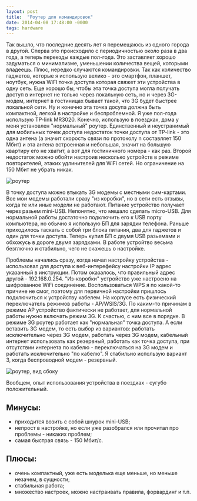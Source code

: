 ```yaml
---
layout: post
title:  "Роутер для командировок"
date: 2014-04-08 17:48:00 -0000
tags: hardware
---
```


Так вышло, что последние десять лет я перемещаюсь из одного города в другой. Сперва это происходило с периодичностью около раза в два года, а теперь переезды каждые  пол-года. Это заставляет хорошо задуматься о минимализме, уменьшении количества вещей, которыми владеешь. Плюс, нередко случаются командировки. Так как количество гаджетов, которые я использую велико - это смартфон, планшет, ноутбук, нужна WiFI точка доступа которая свяжет эти устройства в одну сеть. Еще хорошо бы, чтобы эта точка доступа могла получать доступ в интернет не только через локальную сеть, но и через 3G-модем, интернет в гостиницах бывает такой, что 3G будет быстрее локальной сети. Ну и конечно эта точка досупа должна быть компактной, легкой в настройке и беспроблемной. Я уже пол-года использую TP-link MR3020. Конечно, использую в поездках, дома у меня установлен "нормальный" роутер. Единственный и неустранимый для мобильных точек доступа недостаток точки доступа от TP-link - это одна антена (а значит скорость связи по протоколу n составляет 150 Мбит) и эта антена встроенная и небольшая, значит на большую квартиру его не хватит, а вот для гостиничного номера - как раз. Второй недостаток можно обойти настроив несколько устройств в режиме повторителей, этаких удлинителей для WiFi сетей. Но ограничение на 150 Мбит не убрать никак.

![роутер](https://res.cloudinary.com/dlqc5rp9l/image/upload/v1596445337/blog/router-front_xybuzr.jpg)

В точку доступа можно втыкать 3G модемы с местными сим-картами. Все мои модемы работали сразу "из коробки", но в сети есть отзывы, когда те или иные модели не работают. Питание устройство получает через разьем mini-USB. Непонятно, что мешало сделать micro-USB. Для нормальной работы достаточно подключить его к USB порту компьютера, но обычно я использую БП для зарядки телефона. Раньше приходилось таскать с собой три блока питания, два для гаджетов и один для точки доступа. Теперь купил БП с двумя USB разьемами и обхожусь в дороге двумя зарядками. В работе устройтво весьма безглючно и стабильно, чего не скажешь о настройке.

Проблемы начались сразу, когда начал настройку устройства - использовал для доступа к веб-интерефейсу настройки IP адрес указанный в инструкции. Потом оказалось, что правильный адрес другой - 192.168.0.254. "Из-коробки" устройство уже настроено на шифрованное WiFi соединение. Воспользоваться WPS я по какой-то причине не смог, поэтому для первичной настройки пришлось подключиться к устройству кабелем. На корпусе есть физический переключатель режимов работы - AP/WSIS/3G. По каким-то причинам в режиме AP устройство фактически не работает, для нормальной работы нужно включать режим 3G. К счастью, с ним все в порядке. В режиме 3G роутер работает как "нормальная" точка доступа. А если вставить 3G модем, то есть выбор из вариантов: работать исключительно через 3G модем, работать через 3G модем, кабельный интернет использовать как резервный, работать как точка доступа, при отсутствии интернета по кабелю - переключаться на 3G модем и работать исключительно "по кабелю". Я стабильно использую вариант 3, когда беспроводной модем - резервный. 

![роутер, вид сбоку](https://res.cloudinary.com/dlqc5rp9l/image/upload/v1596445337/blog/router-sideview_qkczdm.jpg)

Вообщем, опыт использования устройства в поездках - сугубо положительный.

## Минусы:

- приходится возить с собой шнурок mini-USB;
- непрост в настройке, но если уже разобрался или прочитал про проблемы - никаких проблем;
- самая быстрая связь - 150 Мбит/c.

## Плюсы:

- очень компактный, уже есть моделька еще меньше, но меньше незачем, в сущности;
- стабильная работа;
- множество настроек, можно настраивать правила, форвардинг и т.п.